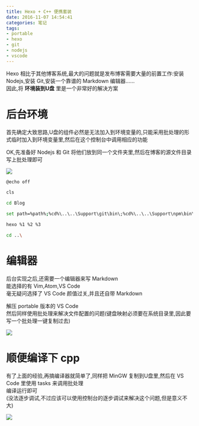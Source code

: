 ```yaml
---
title: Hexo + C++ 便携套装
date: 2016-11-07 14:54:41
categories: 笔记
tags:
- portable
- hexo
- git
- nodejs
- vscode
---
```

Hexo 相比于其他博客系统,最大的问题就是发布博客需要大量的前置工作:安装 Nodejs,安装 Git,安装一个靠谱的 Markdown 编辑器……  
因此,将 **环境装到U盘** 里是一个非常好的解决方案  
<!--more-->

# 后台环境
首先确定大致思路,U盘的组件必然是无法加入到环境变量的,只能采用批处理的形式临时加入到环境变量里,然后在这个控制台中调用相应的功能  

OK,先准备好 Nodejs 和 Git 将他们放到同一个文件夹里,然后在博客的源文件目录写上批处理即可  

![](/post/img/portable_1.png)

```bash
@echo off

cls

cd Blog

set path=%path%;%cd%\..\..\Support\git\bin\;%cd%\..\..\Support\npm\bin\;%cd%\..\..\Support\nodejs\;%cd%\..\..\Support\npm\;%cd%\..\..\Support\git\

hexo %1 %2 %3

cd ..\
```

# 编辑器 
后台实现之后,还需要一个编辑器来写 Markdown  
能选择的有 Vim,Atom,VS Code  
毫无疑问选择了 VS Code 颜值过关,并且还自带 Markdown  

解压 portable 版本的 VS Code  
然后同样使用批处理来解决文件配置的问题(键盘映射必须要在系统目录里,因此要写一个批处理一键复制过去)  

![](/post/img/portable_2.png)

# 顺便编译下 cpp  
有了上面的经验,再搞编译器就简单了,同样把 MinGW 复制到U盘里,然后在 VS Code 里使用 tasks 来调用批处理  
编译运行即可  
(没法逐步调试,不过应该可以使用控制台的逐步调试来解决这个问题,但是意义不大)  

![](/post/img/portable_3.png)